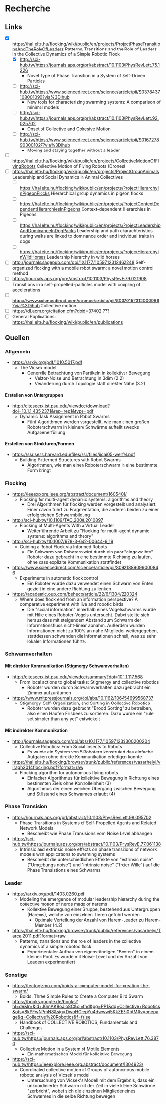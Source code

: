 # Recherche

## Links

- [x] https://hal.elte.hu/flocking/wiki/public/en/projects/ProjectPhaseTransitionsAndTheRoleOfLeaders
    Patterns, Transitions and the Role of Leaders in the Collective Dynamics of a Simple Robotic Flock
  - [x] http://sci-hub.tw/https://journals.aps.org/prl/abstract/10.1103/PhysRevLett.75.1226
    - Novel Type of Phase Transition in a System of Self-Driven Particles
  - [ ] http://sci-hub.tw/https://www.sciencedirect.com/science/article/pii/S037843710800109X?via%3Dihub
    - New tools for characterizing swarming systems: A comparison of minimal models
  - [ ] http://sci-hub.tw/https://journals.aps.org/prl/abstract/10.1103/PhysRevLett.92.025702
    - Onset of Collective and Cohesive Motion
  - [ ] http://sci-hub.tw/https://www.sciencedirect.com/science/article/pii/S0167278903001027?via%3Dihub
    - Moving and staying together without a leader
- [ ] https://hal.elte.hu/flocking/wiki/public/en/projects/CollectiveMotionOfFlyingRobots
  Collective Motion of Flying Robots (Drones)
- [ ] https://hal.elte.hu/flocking/wiki/public/en/projects/ProjectGroupAnimals
  Leadership and Social Dynamics in Animal Collectives
  - [ ] https://hal.elte.hu/flocking/wiki/public/en/projects/ProjectHierarchyInPigeonFlocks
      Hierarchical group dynamics in pigeon flocks
  - [ ] https://hal.elte.hu/flocking/wiki/public/en/projects/ProjectContextDependentHierarchiesInPigeons
      Context-dependent Hierarchies in Pigeons
  - [ ] https://hal.elte.hu/flocking/wiki/public/en/projects/ProjectLeadershipAndDominanceInDogPacks
      Leadership and path charachteristics during walks are linked to dominance order and individual traits in dogs
  - [ ] https://hal.elte.hu/flocking/wiki/public/en/projects/ProjectHierarchyInWildHorses
      Leadership hierarchy in wild horses
- [ ] http://journals.sagepub.com/doi/10.1177/1059712312462248
  Self-organized flocking with a mobile robot swarm: a novel motion control method
- [ ] https://journals.aps.org/pre/abstract/10.1103/PhysRevE.79.021908
  Transitions in a self-propelled-particles model with coupling of accelerations
- [ ] https://www.sciencedirect.com/science/article/pii/S0370157312000968?via%3Dihub
  Collective motion
- [ ] https://dl.acm.org/citation.cfm?doid=37402
  ???
- [ ] General Puplications: https://hal.elte.hu/flocking/wiki/public/en/publications

## Quellen

### Allgemein

- https://arxiv.org/pdf/1010.5017.pdf
  - The Vicsek model
    - Generelle Betrachtung von Partikeln in kollektiver Bewegung
      - Vektor-Noise und Betrachtung in 3dim (2.2)
      - Veränderung durch Topologie statt direkter Nähe (3.2)

#### Erstellen von Untergruppen

- http://citeseerx.ist.psu.edu/viewdoc/download?doi=10.1.1.435.2371&rep=rep1&type=pdf
  - Dynamic Task Assignment in Robot Swarms
    - Fünf Algorithmen werden vorgestellt, wie man einen großen Roboterschwarm in kleinere Schwärme aufteilt zwecks Aufgabenerfüllung

#### Erstellen von Strukturen/Formen

- https://ssr.seas.harvard.edu/files/ssr/files/ijcai05-werfel.pdf
  - Building Patterned Structures with Robot Swarms
    - Algorithmen, wie man einen Roboterschwarm in eine bestimmte Form bringt

### Flocking

- https://ieeexplore.ieee.org/abstract/document/1605401/
  - Flocking for multi-agent dynamic systems: algorithms and theory
    - Drei Algorithmen für flocking werden vorgestellt und analysiert. Einer davon führt zu Fragmentation, die anderen beiden zu einer erfolgreichen Schwarmbildung
- http://sci-hub.tw/10.1109/TAC.2008.2010897
  - Flocking of Multi-Agents With a Virtual Leader
    - Weiterführende Arbeit zu "Flocking for multi-agent dynamic systems: algorithms and theory"
- http://sci-hub.tw/10.1007/978-3-642-00644-9_19
  - Guiding a Robot Flock via Informed Robots
    - Ein Schwarm von Robotern wird durch ein paar "eingeweihte" Roboter dazu gebracht in eine bestimmte Richtung zu laufen, ohne dass explizite Kommunikation stattfindet
- https://www.sciencedirect.com/science/article/pii/S0921889099000846
  - Experiments in automatic flock control
    - Ein Roboter wurde dazu verwendet einen Schwarm von Enten gezielt in eine andere Richtung zu lenken
- https://academic.oup.com/beheco/article/22/6/1304/220324
  - Where does  flock end from an information perspective? A comparative experiment with live and robotic birds
    - Die "social information" innerhalb eines Vogelschwarms wurde mit Hilfe eines Roboter-Vogels untersucht. Dabei stellte sich heraus dass mit steigendem Abstand zum Schwarm der Informationsfluss nicht-linear abnahm. Außerdem wurden Informationen nicht zu 100% an nahe Mitglieder weitergegeben, stattdessen schwanden die Informationen schnell, was zu sehr lokalen Informationen führte. 

### Schwarmverhalten

#### Mit direkter Kommunikation (Stigmergy Schwamverhalten)

- http://citeseerx.ist.psu.edu/viewdoc/summary?doi=10.1.1.117.568
  - From local actions to global tasks: Stigmergy and collective robotics
    - Roboter wurden durch Schwarmverhalten dazu gebracht ein Zimmer aufzuräumen
- https://www.mitpressjournals.org/doi/abs/10.1162/106454699568737
  - Stigmergy, Self-Organization, and Sorting in Collective Robotics
    - Roboter wurden dazu gebracht "Brood Sorting" zu betreiben, also einen Haufen Frisbees zu sortieren. Dazu wurde ein "rule set simpler than any yet" entwickelt

#### Mit indirekter Kommunikation

- http://journals.sagepub.com/doi/abs/10.1177/105971239300200204
  - Collective Robotics: From Social Insects to Robots
    - Es wurde ein System von 5 Robotern konstruiert das einfache Aufgaben ohne direkte Kommunikation erledigen konnte
- https://hal.elte.hu/flocking/browser/trunk/public/references/vasarhelyi/viragh2014flocking.pdf?format=raw
  - Flocking algorithm for autonomous flying robots
    - Einfacher Algorithmus für kollektive Bewegung in Richtung eines bestimmten Ziels ohne Kontrolleinheit (3)
    - Algorithmus der einen weichen Übergang zwischen Bewegung und Stillstand eines Schwarmes erlaubt (4)

### Phase Transision

- https://journals.aps.org/prl/abstract/10.1103/PhysRevLett.98.095702
  - Phase Transitions in Systems of Self-Propelled Agents and Related Network Models
    - Beschreibt wie Phase Transisions vom Noise Level abhängen
- https://sci-hub.tw/https://journals.aps.org/pre/abstract/10.1103/PhysRevE.77.061138
  - Intrinsic and extrinsic noise effects on phase transitions of network models with applications to swarming systems
    - Beschreibt die unterschiedlichen Effekte von "extrinsic noise" ("Umgebungs noise") und "intrinsic noise" ("freier Wille") auf die Phase Transistions eines Schwarms

### Leader

- https://arxiv.org/pdf/1403.0260.pdf
  - Modeling the emergence of modular leadership hierarchy during the collective motion of herds made of harems
    - Kollektive Bewegung einer Gruppe, bestehend aus Untergruppen (Harems), welche von einzelnen Tieren geführt werden
      - Optimale Verteilung der Anzahl von Harem-Leader zu Harem-Member (4.2)
- https://hal.elte.hu/flocking/browser/trunk/public/references/vasarhelyi/Tarcai2011.pdf?format=raw
  - Patterns, transitions and the role of leaders in the collective dynamics of a simple robotoc flock
    - Experimentaler Aufbau von eigenständigen "Booten" in einem kleinen Pool. Es wurde mit Noise-Level und der Anzahl von Leadern experimentiert

### Sonstige

- https://tectogizmo.com/boids-a-computer-model-for-creating-the-swarm/
  - Boids: Three Simple Rules to Create a Computer Bird Swarm
- https://books.google.de/books?hl=de&lr=&id=J6mAK8oJio8C&oi=fnd&pg=PP1&dq=Collective+Robotics&ots=8kPFwNPmN8&sig=DwoHCrepYu4dwwwi5KkZE3i0ptM#v=onepage&q=Collective%20Robotics&f=false
  - Handbook of COLLECTIVE ROBOTICS, Fundamentals and Challenges
- https://sci-hub.tw/https://journals.aps.org/prl/abstract/10.1103/PhysRevLett.76.3870
  - Collective Motion in a System of Motile Elements
    - Ein mathematisches Model für kollektive Bewegung
- https://sci-hub.tw/https://ieeexplore.ieee.org/abstract/document/1304923/
  - Coordinated collective motion of Groups of autonomous mobile robots: analysis of Vicsek's model
    - Untersuchung von Vicsek's Modell mit dem Ergebnis, dass ein unkoordinierter Schwarm mit der Zeit in viele kleine Schwärme "zerbricht", wobei sich die einzelnen Mitglieder eines Schwarmes in die selbe Richtung bewegen